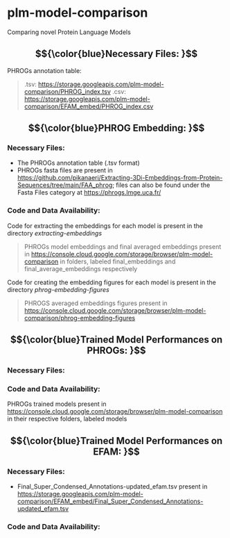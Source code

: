# plm-model-comparison
Comparing novel Protein Language Models

## $${\color{blue}Necessary Files: }$$
PHROGs annotation table:
> .tsv: https://storage.googleapis.com/plm-model-comparison/PHROG_index.tsv
> .csv: https://storage.googleapis.com/plm-model-comparison/EFAM_embed/PHROG_index.csv

## $${\color{blue}PHROG Embedding: }$$
### Necessary Files: 
* The PHROGs annotation table (.tsv format)
* PHROGs fasta files are present in https://github.com/pikanaeri/Extracting-3Di-Embeddings-from-Protein-Sequences/tree/main/FAA_phrog; files can also be found under the Fasta Files category at https://phrogs.lmge.uca.fr/
### Code and Data Availability: 
Code for extracting the embeddings for each model is present in the directory *extracting-embeddings*
> PHROGs model embeddings and final averaged embeddings present in https://console.cloud.google.com/storage/browser/plm-model-comparison in folders, labeled final_embeddings and final_average_embeddings respectively

Code for creating the embedding figures for each model is present in the directory *phrog-embedding-figures*
> PHROGS averaged embeddings figures present in https://console.cloud.google.com/storage/browser/plm-model-comparison/phrog-embedding-figures

##  $${\color{blue}Trained Model Performances on PHROGs: }$$
### Necessary Files: 
### Code and Data Availability: 
PHROGs trained models present in https://console.cloud.google.com/storage/browser/plm-model-comparison in their respective folders, labeled models

##  $${\color{blue}Trained Model Performances on EFAM: }$$
### Necessary Files: 
* Final_Super_Condensed_Annotations-updated_efam.tsv present in https://storage.googleapis.com/plm-model-comparison/EFAM_embed/Final_Super_Condensed_Annotations-updated_efam.tsv
### Code and Data Availability: 
